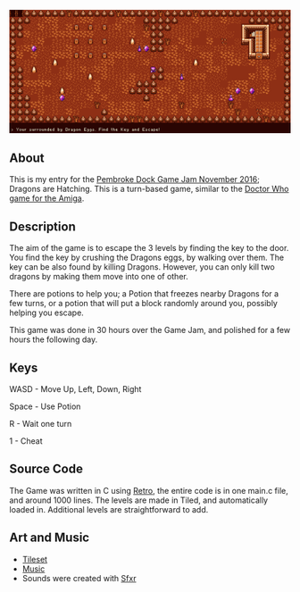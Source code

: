 ![Screenshot](https://raw.githubusercontent.com/betajaen/Dragons/master/screenshot1.png)

## About

This is my entry for the [Pembroke Dock Game Jam November 2016](pdgamejam.wales); Dragons are Hatching. This is a turn-based game, similar to the [Doctor Who game for the Amiga](http://www.mobygames.com/game/doctor-who).

## Description

The aim of the game is to escape the 3 levels by finding the key to the door. You find the key by crushing the Dragons eggs, by walking over them. The key can be also found by killing Dragons. However, you can only kill two dragons by making them move into one of other.

There are potions to help you; a Potion that freezes nearby Dragons for a few turns, or a potion that will put a block randomly around you, possibly helping you escape.

This game was done in 30 hours over the Game Jam, and polished for a few hours the following day.

## Keys

WASD - Move Up, Left, Down, Right

Space - Use Potion

R - Wait one turn

1 - Cheat

## Source Code

The Game was written in C using [Retro](https://github.com/betajaen/retro), the entire code is in one main.c file, and around 1000 lines. The levels are made in Tiled, and automatically loaded in. Additional levels are straightforward to add.

## Art and Music
* [Tileset](http://opengameart.org/content/16x16-fantasy-tileset)
* [Music](https://modarchive.org/index.php?request=view_by_moduleid&query=170785)
* Sounds were created with [Sfxr](http://www.drpetter.se/project_sfxr.html)

